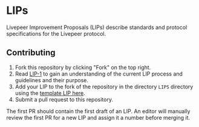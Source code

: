 # LIPs

Livepeer Improvement Proposals (LIPs) describe standards and protocol specifications for the Livepeer protocol.

## Contributing
1. Fork this repository by clicking "Fork" on the top right.
2. Read [LIP-1](LIPS/LIP-1.md) to gain an understanding of the current LIP process and guidelines and their purpose.
4. Add your LIP to the fork of the repository in the directory `LIPS` directory using the [template LIP here](LIP-X.md).
5. Submit a pull request to this repository.

The first PR should contain the first draft of an LIP. An editor will manually review the first PR for a new LIP and assign it a number before merging it.
